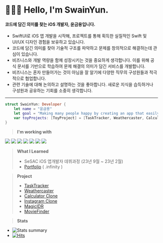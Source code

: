 # 🧑🏻‍💻 Hello, I'm SwainYun.

#### 코드에 담긴 의미를 찾는 iOS 개발자, 윤금용입니다.
* SwiftUI로 iOS 앱 개발을 시작해, 프로젝트를 통해 획득한 실질적인 Swift 및 UI/UX 디자인 경험을 보유하고 있습니다.
* 코드에 담긴 의미를 찾아 기술적 구조를 파악하고 문제를 창의적으로 해결하는데 관심이 있습니다.
* 비즈니스와 개발 역량을 함께 성장시키는 것을 중요하게 생각합니다. 이를 위해 공식 문서를 기반으로 학습하여 문제 해결의 의미가 담긴 서비스를 개발합니다.
* 비즈니스는 혼자 만들어가는 것이 아님을 잘 알기에 다양한 직무의 구성원들과 적극적으로 협업합니다.
* 관련 기술에 대해 논의하고 설명하는 것을 좋아합니다. 새로운 지식을 습득하거나 구성원과 공유하는 기회를 소중히 생각합니다.
---------------------------------------------------------------------
```Swift
struct SwainYun: Developer {
    let name = "윤금용"
    let goal = "Making many people happy by creating an app that easily solves difficult things in real life"
    var toyProjects: [ToyProject] = [TaskTracker, Weathercaster, CalculatorClone, InstagramClone]
}
```
> **I'm working with**
  <p>
    <a href="https://developer.apple.com/swift/" target="_blank"><img src="https://img.shields.io/badge/Swift-F05138?style=flat&logo=Swift&logoColor=white"></a>
    <a href="https://www.apple.com/kr/ios/" target="_blank"><img src="https://img.shields.io/badge/iOS-181717?style=flat&logo=Apple&logoColor=Black"/></a>
    <a href="https://www.apple.com/kr/ios/" target="_blank"><img src="https://img.shields.io/badge/UIKit-c4b50e?style=flat&logo=UIKit&logoColor=white"/></a>
    <a href="https://www.apple.com/kr/ios/" target="_blank"><img src="https://img.shields.io/badge/SwiftUI-000000?style=flat&logo=Swift&logoColor=blue"/></a>
    <a href="https://iterm2.com" target="_blank"><img src="https://img.shields.io/badge/iTerm2-000000?style=flat&logo=iTerm2&logoColor=white"></a>
    <a href="https://git-scm.com" target="_blank"><img src="https://img.shields.io/badge/Git-F05032?style=flat&logo=Git&logoColor=white"></a>
    <a href="https://developer.apple.com/kr/xcode/" target="_blank"><img src="https://img.shields.io/badge/Xcode-147EFB?style=flat&logo=Xcode&logoColor=white"></a>
  </p>

> **What I Learned**
> * SeSAC iOS 앱개발자 데뷔과정 (23년 9월 ~ 23년 2월)
> * [Portfolio](https://github.com/Remaked-Swain/Portfolio.git) ( .infinity )

> **Project**
> * [TaskTracker](https://github.com/Remaked-Swain/TaskTracker.git)
> * [Weathercaster](https://github.com/Remaked-Swain/Weathercaster.git)
> * [Calculator Clone](https://github.com/Remaked-Swain/CalculatorClone.git)
> * [Instagram Clone](https://github.com/Remaked-Swain/InstagramClone.git)
> * [MagicIDR](https://github.com/Remaked-Swain/OpticalCharacterRecognitionApp.git)
> * [MovieFinder](https://github.com/Remaked-Swain/MovieFinder.git)

> **Stats**
* ![Stats summary](https://github-readme-stats.vercel.app/api?username=Remaked-Swain&theme=outrun&show_icons=true)
* [![Hits](https://hits.seeyoufarm.com/api/count/incr/badge.svg?url=https%3A%2F%2Fgithub.com%2FRemaked-Swain&count_bg=%23FB0000&title_bg=%23555555&icon=apple.svg&icon_color=%23FFFFFF&title=Visits&edge_flat=true)](https://hits.seeyoufarm.com)
